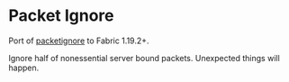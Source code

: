 # Packet Ignore

Port of [packetignore](https://modrinth.com/mod/packetignore) to Fabric 1.19.2+.

Ignore half of nonessential server bound packets. Unexpected things will happen.
